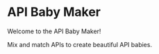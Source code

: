 # API Baby Maker

Welcome to the API Baby Maker!

Mix and match APIs to create beautiful API babies.
